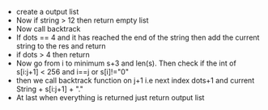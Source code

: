 - create a output list
- Now if string > 12 then return empty list
- Now call backtrack
- If dots == 4 and it has reached the end of the string then add the current string to the res and return
- if dots > 4 then return
- Now go from i to minimum s+3 and len(s). Then check if the int of s[i:j+1] < 256 and i==j or s[i]!="0"
- then we call backtrack function on j+1 i.e next index dots+1 and current String + s[i:j+1] + "."
- At last when everything is returned just return output list 
